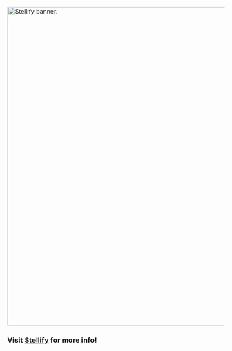 <a href="https://stellify.net" target="_blank"><img src="https://i2.wp.com/stellify.net/wp-content/themes/photographicmemorealign/screenshot.jpg?w=740&ssl=1" alt="Stellify banner." width="740" height="540" style="max-width:100%;height:auto;"></a>

### Visit <a href="https://stellify.net" target="_blank">Stellify</a> for more info!
